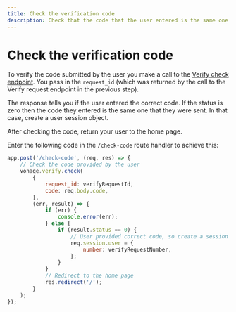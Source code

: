 ```yaml
---
title: Check the verification code
description: Check that the code that the user entered is the same one that was sent
---
```


# Check the verification code

To verify the code submitted by the user you make a call to the [Verify check endpoint](/api/verify#verifyCheck). You pass in the `request_id` (which was returned by the call to the Verify request endpoint in the previous step).

The response tells you if the user entered the correct code. If the status is zero then the code they entered is the same one that they were sent. In that case, create a user session object.

After checking the code, return your user to the home page.

Enter the following code in the `/check-code` route handler to achieve this:

```javascript
app.post('/check-code', (req, res) => {
	// Check the code provided by the user
	vonage.verify.check(
		{
			request_id: verifyRequestId,
			code: req.body.code,
		},
		(err, result) => {
			if (err) {
				console.error(err);
			} else {
				if (result.status == 0) {
					// User provided correct code, so create a session for that user
					req.session.user = {
						number: verifyRequestNumber,
					};
				}
			}
			// Redirect to the home page
			res.redirect('/');
		}
	);
});
```